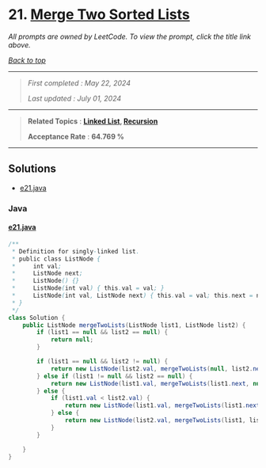 # 21. [Merge Two Sorted Lists](<https://leetcode.com/problems/merge-two-sorted-lists>)

*All prompts are owned by LeetCode. To view the prompt, click the title link above.*

*[Back to top](<../README.md>)*

------

> *First completed : May 22, 2024*
>
> *Last updated : July 01, 2024*

------

> **Related Topics** : **[Linked List](<by_topic/Linked List.md>), [Recursion](<by_topic/Recursion.md>)**
>
> **Acceptance Rate** : **64.769 %**

------

## Solutions

- [e21.java](<../my-submissions/e21.java>)
### Java
#### [e21.java](<../my-submissions/e21.java>)
```Java
/**
 * Definition for singly-linked list.
 * public class ListNode {
 *     int val;
 *     ListNode next;
 *     ListNode() {}
 *     ListNode(int val) { this.val = val; }
 *     ListNode(int val, ListNode next) { this.val = val; this.next = next; }
 * }
 */
class Solution {
    public ListNode mergeTwoLists(ListNode list1, ListNode list2) {
        if (list1 == null && list2 == null) {
            return null;
        }

        if (list1 == null && list2 != null) {
            return new ListNode(list2.val, mergeTwoLists(null, list2.next));
        } else if (list1 != null && list2 == null) {
            return new ListNode(list1.val, mergeTwoLists(list1.next, null));
        } else {
            if (list1.val < list2.val) {
                return new ListNode(list1.val, mergeTwoLists(list1.next, list2));
            } else {
                return new ListNode(list2.val, mergeTwoLists(list1, list2.next));
            }
        }

    }
}
```

